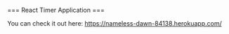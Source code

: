 === React Timer Application ===

You can check it out here:
https://nameless-dawn-84138.herokuapp.com/


